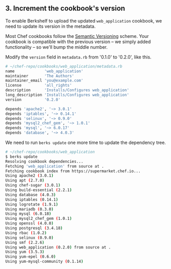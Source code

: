 ## 3. Increment the cookbook's version

To enable Berkshelf to upload the updated `web_application` cookbook, we need to update its version in the metadata.

Most Chef cookbooks follow the [Semantic Versioning](http://semver.org) scheme. Your cookbook is compatible with the previous version &ndash; we simply added functionality &ndash; so we'll bump the middle number.

Modify the `version` field in <code class="file-path">metadata.rb</code> from '0.1.0' to '0.2.0', like this.

```bash
# ~/chef-repo/cookbooks/web_application/metadata.rb
name             'web_application'
maintainer       'The Authors'
maintainer_email 'you@example.com'
license          'all_rights'
description      'Installs/Configures web_application'
long_description 'Installs/Configures web_application'
version          '0.2.0'

depends 'apache2', '~> 3.0.1'
depends 'iptables', '~> 0.14.1'
depends 'selinux', '~> 0.9.0'
depends 'mysql2_chef_gem', '~> 1.0.1'
depends 'mysql', '~> 6.0.17'
depends 'database', '~> 4.0.3'
```

We need to run `berks update` one more time to update the dependency tree.

```bash
# ~/chef-repo/cookbooks/web_application
$ berks update
Resolving cookbook dependencies...
Fetching 'web_application' from source at .
Fetching cookbook index from https://supermarket.chef.io...
Using apache2 (3.0.1)
Using apt (2.7.0)
Using chef-sugar (3.0.1)
Using build-essential (2.2.1)
Using database (4.0.3)
Using iptables (0.14.1)
Using logrotate (1.9.1)
Using mariadb (0.3.0)
Using mysql (6.0.18)
Using mysql2_chef_gem (1.0.1)
Using openssl (4.0.0)
Using postgresql (3.4.18)
Using rbac (1.0.2)
Using selinux (0.9.0)
Using smf (2.2.6)
Using web_application (0.2.0) from source at .
Using yum (3.5.3)
Using yum-epel (0.6.0)
Using yum-mysql-community (0.1.14)
```
